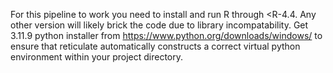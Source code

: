 For this pipeline to work you need to install and run R through <R-4.4. Any other version will likely brick the code due to library incompatability. Get 3.11.9 python installer from https://www.python.org/downloads/windows/ to ensure that reticulate automatically constructs a correct virtual python environment within your project directory.
